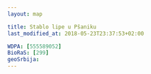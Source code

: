 ```yaml
---
layout: map

title: Stablo lipe u Pšaniku
last_modified_at: 2018-05-23T23:37:53+02:00

WDPA: [555589052]
BioRaS: [299]
geoSrbija:
---
```

